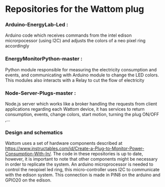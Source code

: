 # Repositories for the Wattom plug

### Arduino-EnergyLab-Led :
Arduino code which receives commands from the intel edison microrpocessor (using I2C) and adjusts the colors of a neo pixel ring accordingly

### EnergyMonitorPython-master :
Python module responsible for measuring the electricity consumption and events, and communicating with Arduino module to change the LED colors. This modules also interacts with a Relay to cut the flow of electricity

### Node-Server-Plugs-master :
Node.js server which works like a broker handling the requests from client applications regarding each Wattom device, it has services to return consumption, events, change colors, start motion, turning the plug ON/OFF ,...

### Design and schematics
Wattom uses a set of hardware components described at https://www.instructables.com/id/Create-a-Plug-to-Monitor-Power-Consumption-With-In/. The code in these repositories is up to date, however, it is important to note that other components might be necessary in order to replicate the system. An arduino microprocessor is needed to control the neopixel led ring, this micro-controller uses I2C to communicate with the edison system. This connection is made in PIN8 on the arduino and GPIO20 on the edison.
